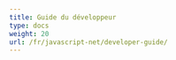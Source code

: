 ```yaml
---
title: Guide du développeur
type: docs
weight: 20
url: /fr/javascript-net/developer-guide/
---
```

